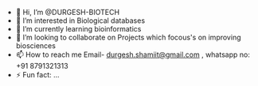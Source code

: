 - 👋 Hi, I’m @DURGESH-BIOTECH
- 👀 I’m interested in Biological databases
- 🌱 I’m currently learning bioinformatics
- 💞️ I’m looking to collaborate on Projects which focous's on improving biosciences 
- 📫 How to reach me Email- durgesh.shamiit@gmail.com , whatsapp no: +91 8791321313
- ⚡ Fun fact: ...

<!---
DURGESH-BIOTECH/DURGESH-BIOTECH is a ✨ special ✨ repository because its `README.md` (this file) appears on your GitHub profile.
You can click the Preview link to take a look at your changes.
--->
